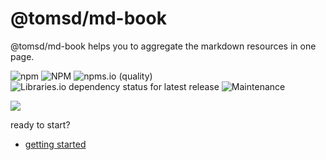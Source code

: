 # @tomsd/md-book

@tomsd/md-book helps you to aggregate the markdown resources in one page.

![npm](https://img.shields.io/npm/v/@tomsd/md-book)
![NPM](https://img.shields.io/npm/l/@tomsd/md-book)
![npms.io (quality)](https://img.shields.io/npms-io/quality-score/@tomsd/md-book)
![Libraries.io dependency status for latest release](https://img.shields.io/librariesio/release/npm/@tomsd/md-book)
![Maintenance](https://img.shields.io/maintenance/yes/2024)

[![](https://nodei.co/npm/@tomsd/md-book.svg?mini=true)](https://www.npmjs.com/package/@tomsd/md-book)

ready to start?
- [getting started](./getting_started.md)

